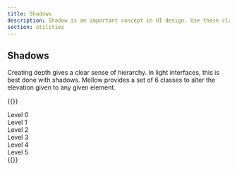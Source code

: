 ```yaml
---
title: Shadows
description: Shadow is an important concept in UI design. Use these classes to create a visual hierarchy in your apps.
section: utilities
---
```


## Shadows

Creating depth gives a clear sense of hierarchy. In light interfaces, this is best done with shadows. Mellow provides a set of 6 classes to alter the elevation given to any given element.

{{<example class="bg-light">}}
<div class="grid grid-2 grid-sm-3 grid-lg-6 gap-4">
  <div class="shadow-none bg-white p-3">Level 0</div>
  <div class="shadow-1 bg-white p-3">Level 1</div>
  <div class="shadow-2 bg-white p-3">Level 2</div>
  <div class="shadow-3 bg-white p-3">Level 3</div>
  <div class="shadow-4 bg-white p-3">Level 4</div>
  <div class="shadow-5 bg-white p-3">Level 5</div>
</div>
{{</example>}}
